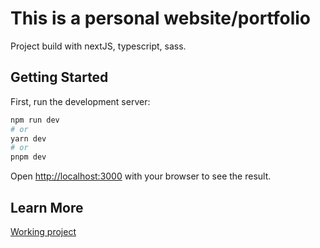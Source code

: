 # This is a personal website/portfolio

Project build with nextJS, typescript, sass.

## Getting Started

First, run the development server:

```bash
npm run dev
# or
yarn dev
# or
pnpm dev
```

Open [http://localhost:3000](http://localhost:3000) with your browser to see the result.

## Learn More

[Working project](https://www.mitinart.ru)
